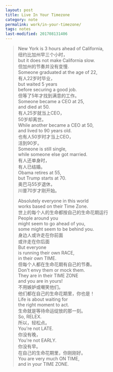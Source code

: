 ```yaml
---
layout: post
title: Live In Your Timezone
category: note
permalink: work/in-your-timezone/
tags: notes
last-modified: 201708131406
---
```


> New York is 3 hours ahead of California,  
> 纽约比加州早三个小时，  
> but it does not make California slow.  
> 但加州的节奏并没有变慢.  
> Someone graduated at the age of 22,  
> 有人22岁时毕业，  
> but waited 5 years  
> before securing a good job.  
> 但等了5年才找到满意的工作。  
> Someone became a CEO at 25,  
> and died at 50.  
> 有人25岁就当上CEO，  
> 50岁却离世。  
> While another became a CEO at 50,  
> and lived to 90 years old.  
> 也有人50岁时才当上CEO，  
> 活到90岁。  
> Someone is still single,  
> while someone else got married.  
> 有人还单身时，  
> 有人已结婚。  
> Obama retires at 55,  
> but Trump starts at 70.  
> 奥巴马55岁退休，  
> 川普70岁才刚开始。  
>   
> Absolutely everyone in this world  
> works based on their Time Zone.  
> 世上的每个人的生命都按自己的生命花期运行  
> People around you  
> might seem to go ahead of you,  
> some might seem to be behind you.  
> 身边人或许走在你前面  
> 或许走在你后面  
> But everyone  
> is running their own RACE,  
> in their own TIME.  
> 但每个人都在生命花期有自己的节奏。  
> Don't envy them or mock them.  
> They are in their TIME ZONE  
> and you are in yours!  
> 不用嫉妒或嘲笑他们。  
> 他们都在自己的生命花期里，你也是！  
> Life is about waiting for  
> the right moment to act.  
> 生命就是等待命运绽放的那一刻。  
> So, RELEX.  
> 所以，轻松点。  
> You're not LATE.  
> 你没有晚，  
> You're not EARLY.  
> 你没有早。  
> 在自己的生命花期里，你刚刚好。  
> You are very much ON TIME,  
> and in your TIME ZONE.  